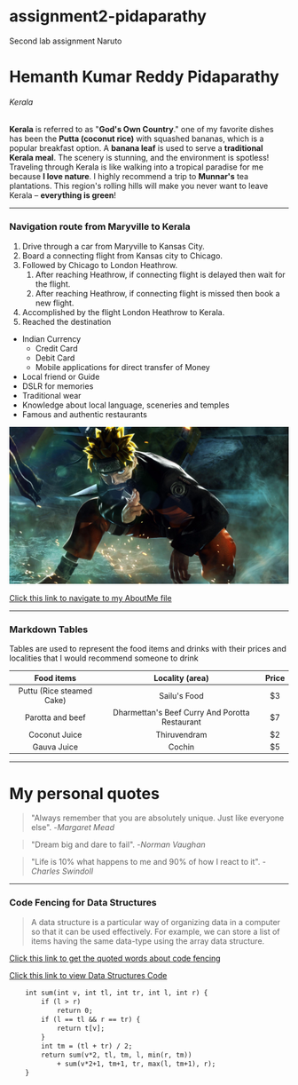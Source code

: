 # assignment2-pidaparathy
Second lab assignment
Naruto
# Hemanth Kumar Reddy Pidaparathy
###### Kerala

**Kerala** is referred to as "**God's Own Country**." one of my favorite dishes has been the **Putta (coconut rice)** with squashed bananas, which is a popular breakfast option. A **banana leaf** is used to serve a **traditional Kerala meal**. The scenery is stunning, and the environment is spotless! Traveling through Kerala is like walking into a tropical paradise for me because **I love nature**. I highly recommend a trip to **Munnar's** tea plantations. This region's rolling hills will make you never want to leave Kerala – **everything is green**!

***

### Navigation route from Maryville to Kerala

1. Drive through a car from Maryville to Kansas City.
2. Board a connecting flight from Kansas city to Chicago. 
3. Followed by Chicago to London Heathrow.
    1. After reaching Heathrow, if connecting flight is delayed then wait for the flight.
    2. After reaching Heathrow, if connecting flight is missed then book a new flight.
4. Accomplished by the flight London Heathrow to Kerala.
5. Reached the destination

- Indian Currency
    - Credit Card
    - Debit Card
    - Mobile applications for direct transfer of Money
- Local friend or Guide
- DSLR for memories
- Traditional wear
- Knowledge about local language, sceneries and temples
- Famous and authentic restaurants

![Image](Naruto.jpg)


[Click this link to navigate to my AboutMe file](https://github.com/Hemanthkumarreddy/assignment2-pidaparathy/blob/e45f31b7ea67a9c83aa47bcbc7358ad5c9437871/AboutMe.md)

***

### Markdown Tables 

Tables are used to represent the food items and drinks with their prices and localities that I would recommend someone to drink

| Food items | Locality (area) | Price |  
| :---: | :---: | :---: |  
| Puttu (Rice steamed Cake) | Sailu's Food | $3 |  
| Parotta and beef | Dharmettan's Beef Curry And Porotta Restaurant | $7 |  
| Coconut Juice | Thiruvendram | $2 |  
|  Gauva Juice | Cochin | $5 | 

***

# My personal quotes 

> "Always remember that you are absolutely unique. Just like everyone else". -*Margaret Mead*

> "Dream big and dare to fail". -*Norman Vaughan*

> "Life is 10% what happens to me and 90% of how I react to it". -*Charles Swindoll*

***

###  Code Fencing for Data Structures

> A data structure is a particular way of organizing data in a computer so that it can be used effectively. For example, we can store a list of items having the same data-type using the array data structure.

[Click this link to get the quoted words about code fencing](https://www.geeksforgeeks.org/data-structures/)

[Click this link to view Data Structures Code](https://cp-algorithms.com/data_structures/segment_tree.html)

        int sum(int v, int tl, int tr, int l, int r) {  
            if (l > r)   
                return 0;  
            if (l == tl && r == tr) {  
                return t[v];  
            }  
            int tm = (tl + tr) / 2;  
            return sum(v*2, tl, tm, l, min(r, tm))  
                + sum(v*2+1, tm+1, tr, max(l, tm+1), r);  
        }